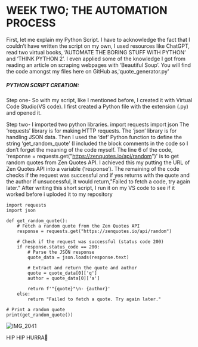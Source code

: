 # WEEK TWO; THE AUTOMATION PROCESS

First, let me explain my Python Script. I have to acknowledge the fact that I couldn’t have written the script on my own, I used resources like ChatGPT, read two virtual books, ‘AUTOMATE THE BORING STUFF WITH PYTHON’ and ‘THINK PYTHON 2’. I even applied some of the knowledge I got from reading an article on scraping webpages with ‘Beautiful Soup’. 
You will find the code amongst my files here on GitHub as,'quote_generator.py'

##### PYTHON SCRIPT CREATION:
Step one- So with my script, like I mentioned before, I created it with Virtual Code Studio(VS code). I first created a Python file with the extension (.py) and opened it. 

Step two- I imported two python libraries.
import requests 
import json
The ‘requests’ library is for making HTTP requests.
The ‘json’ library is for handling JSON data. 
Then I used the ‘def’ Python function to define the string ‘get_random_quote’
(I included the block comments in the code so I don’t forget the meaning of the code myself. 
The line 6 of the code, 'response = requests.get("https://zenquotes.io/api/random")' is to get random quotes from Zen Quotes API. I achieved this my putting the URL of Zen Quotes API into a variable (‘response’).
The remaining of the code checks if the request was successful and if yes returns with the quote and the author if unsuccessful, it would return,"Failed to fetch a code, try again later."
After writing this short script, I run it on my VS code to see if it worked before i uploded it to my repository

```
import requests
import json

def get_random_quote():
    # Fetch a random quote from the Zen Quotes API
    response = requests.get("https://zenquotes.io/api/random")

    # Check if the request was successful (status code 200)
    if response.status_code == 200:
        # Parse the JSON response
        quote_data = json.loads(response.text)

        # Extract and return the quote and author
        quote = quote_data[0]['q']
        author = quote_data[0]['a']

        return f'"{quote}"\n- {author}'
    else:
        return "Failed to fetch a quote. Try again later."

# Print a random quote
print(get_random_quote())

```
![IMG_2041](https://github.com/23W-GBAC/AmaAdusei/assets/148862738/bb1782bf-20da-4820-886d-87ab10e1a2a4)

HIP HIP HURRA🥳
